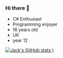 ### Hi there 👋





- C# Enthusiast
- Programming enjoyer
- 16 years old
- UK 
- year 12


[![Jack's GitHub stats](https://github-readme-stats.vercel.app/api?username=jackakay&show_icons=true&theme=dark)
)](https://github.com/jackakay/github-readme-stats)



